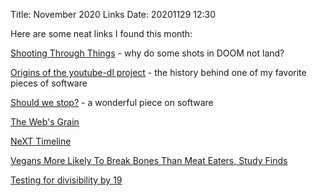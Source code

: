 Title: November 2020 Links
Date: 20201129 12:30

Here are some neat links I found this month:

[Shooting Through Things](http://games.moria.org.uk/doom/research/shooting-through-things) - why do some shots in DOOM not land?

[Origins of the youtube-dl project](https://rg3.name/202011071352.html) - the history behind one of my favorite pieces of software

[Should we stop?](http://blog.spencermounta.in/2020/should-we-stop/index.html) - a wonderful piece on software

[The Web's Grain](https://frankchimero.com/blog/2015/the-webs-grain/)

[NeXT Timeline](http://www.kevra.org/TheBestOfNext/Timeline/TImeline.html)

[Vegans More Likely To Break Bones Than Meat Eaters, Study Finds](https://www.newsweek.com/vegans-more-likely-break-bones-meat-eaters-study-finds-1549425)

[Testing for divisibility by 19](https://blog.plover.com/math/divisibility-by-19.html)
